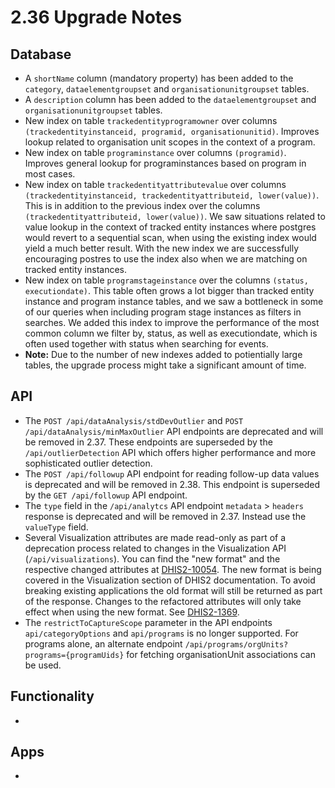 # 2.36 Upgrade Notes

## Database

- A `shortName` column (mandatory property) has been added to the `category`, `dataelementgroupset` and `organisationunitgroupset` tables.
- A `description` column has been added to the `dataelementgroupset` and `organisationunitgroupset` tables.
- New index on table `trackedentityprogramowner` over columns `(trackedentityinstanceid, programid, organisationunitid)`. Improves lookup related to organisation unit scopes in the context of a program.
- New index on table `programinstance` over columns `(programid)`. Improves general lookup for programinstances based on program in most cases.
- New index on table `trackedentityattributevalue` over columns `(trackedentityinstanceid, trackedentityattributeid, lower(value))`. This is in addition to the previous index over the columns `(trackedentityattributeid, lower(value))`. We saw situations related to value lookup in the context of tracked entity instances where postgres would revert to a sequential scan, when using the existing index would yield a much better result. With the new index we are successfully encouraging postres to use the index also when we are matching on tracked entity instances.
- New index on table `programstageinstance` over the columns `(status, executiondate)`. This table often grows a lot bigger than tracked entity instance and program instance tables, and we saw a bottleneck in some of our queries when including program stage instances as filters in searches. We added this index to improve the performance of the most common column we filter by, status, as well as executiondate, which is often used together with status when searching for events.
- **Note:** Due to the number of new indexes added to potientially large tables, the upgrade process might take a significant amount of time.


## API

- The `POST /api/dataAnalysis/stdDevOutlier` and `POST /api/dataAnalysis/minMaxOutlier` API endpoints are deprecated and will be removed in 2.37. These endpoints are superseded by the `/api/outlierDetection` API which offers higher performance and more sophisticated outlier detection.
- The `POST /api/followup` API endpoint for reading follow-up data values is deprecated and will be removed in 2.38. This endpoint is superseded by the `GET /api/followup` API endpoint.
- The `type` field in the `/api/analytcs` API endpoint `metadata` > `headers` response is deprecated and will be removed in 2.37. Instead use the `valueType` field.
- Several Visualization attributes are made read-only as part of a deprecation process related to changes in the Visualization API (`/api/visualizations`). You can find the "new format" and the respective changed attributes at [DHIS2-10054](https://jira.dhis2.org/browse/DHIS2-10054). The new format is being covered in the Visualization section of DHIS2 documentation. To avoid breaking existing applications the old format will still be returned as part of the response. Changes to the refactored attributes will only take effect when using the new format. See [DHIS2-1369](https://jira.dhis2.org/browse/DHIS2-1369).
- The `restrictToCaptureScope` parameter in the API endpoints `api/categoryOptions` and `api/programs`  is no longer supported. For programs alone, an alternate endpoint `/api/programs/orgUnits?programs={programUids}` for fetching organisationUnit associations can be used. 

## Functionality

- 

## Apps

- 
